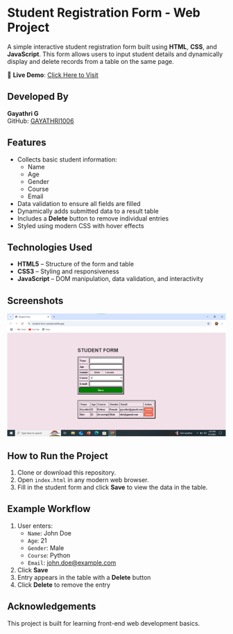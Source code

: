 # Student Registration Form - Web Project

A simple interactive student registration form built using **HTML**, **CSS**, and **JavaScript**. This form allows users to input student details and dynamically display and delete records from a table on the same page.

🔗 **Live Demo**: [Click Here to Visit](https://student-form-sample.netlify.app/)

## Developed By
**Gayathri G**  
GitHub: [GAYATHRI1006](https://github.com/GAYATHRI1006)

## Features

- Collects basic student information:
  - Name
  - Age
  - Gender
  - Course
  - Email
- Data validation to ensure all fields are filled
- Dynamically adds submitted data to a result table
- Includes a **Delete** button to remove individual entries
- Styled using modern CSS with hover effects

## Technologies Used

- **HTML5** – Structure of the form and table  
- **CSS3** – Styling and responsiveness  
- **JavaScript** – DOM manipulation, data validation, and interactivity

## Screenshots

![Form Layout](./studentform.png)

## How to Run the Project

1. Clone or download this repository.  
2. Open `index.html` in any modern web browser.  
3. Fill in the student form and click **Save** to view the data in the table.

## Example Workflow

1. User enters:  
   - `Name`: John Doe  
   - `Age`: 21  
   - `Gender`: Male  
   - `Course`: Python  
   - `Email`: john.doe@example.com  
2. Click **Save**  
3. Entry appears in the table with a **Delete** button  
4. Click **Delete** to remove the entry  

## Acknowledgements

This project is built for learning front-end web development basics.


